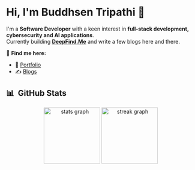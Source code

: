 # Hi, I'm Buddhsen Tripathi 👋

I'm a **Software Developer** with a keen interest in **full-stack development, cybersecurity and AI applications**.  
Currently building [**DeepFind.Me**](https://deepfind.me) and write a few blogs here and there.

🔗 **Find me here:**  
- 🚀 [Portfolio](https://www.buddhsentripathi.com)  
- ✍️ [Blogs](https://www.buddhsentripathi.com/blogs)  

## 📊 &nbsp;GitHub Stats

<div align="center">
  <img src="https://github-readme-stats.vercel.app/api?username=buddhsen-tripathi&theme=dark" height="150" alt="stats graph"  />
  <img src="https://streak-stats.demolab.com?user=buddhsen-tripathi&locale=en&mode=daily&theme=gruvbox&hide_border=false&border_radius=5&order=3" height="150" alt="streak graph" />
</div>
